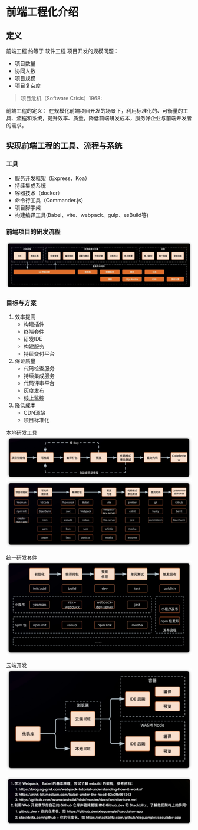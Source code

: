 # 前端工程化介绍

## 定义
前端工程 约等于 软件工程
项目开发的规模问题：
- 项目数量
- 协同人数
- 项目规模
- 项目复杂度
> 项目危机（Software Crisis）1968:

前端工程的定义：
在规模化前端项目开发的场景下，利用标准化的、可衡量的工具、流程和系统，提升效率、质量，降低前端研发成本，服务好企业与前端开发者的需求。

## 实现前端工程的工具、流程与系统
### 工具
- 服务开发框架（Express、Koa）
- 持续集成系统
- 容器技术（docker）
- 命令行工具（Commander.js）
- 项目脚手架
- 构建编译工具(Babel、vite、webpack、gulp、esBuild等)
### 前端项目的研发流程
![前端研发流程](images/Pasted%20image%2020220921112647.png)

### 目标与方案
1. 效率提高
    - 构建插件
    - 终端套件
    - 研发IDE
    - 构建服务
    - 持续交付平台
2. 保证质量
    - 代码检查服务
    - 持续集成服务
    - 代码评审平台
    - 灰度发布
    - 线上监控
3. 降低成本
    - CDN源站
    - 项目标准化

本地研发工具
![](images/Pasted%20image%2020220921113446.png)
![](images/Pasted%20image%2020220921113501.png)

统一研发套件
![](images/Pasted%20image%2020220921113743.png)

云端开发
![](images/Pasted%20image%2020220921114208.png)

![](images/Pasted%20image%2020220921114259.png)


